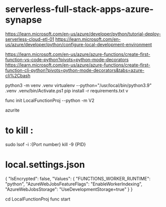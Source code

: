# serverless-full-stack-apps-azure-synapse

https://learn.microsoft.com/en-us/azure/developer/python/tutorial-deploy-serverless-cloud-etl-01
https://learn.microsoft.com/en-us/azure/developer/python/configure-local-development-environment

https://learn.microsoft.com/en-us/azure/azure-functions/create-first-function-vs-code-python?pivots=python-mode-decorators
https://learn.microsoft.com/en-us/azure/azure-functions/create-first-function-cli-python?pivots=python-mode-decorators&tabs=azure-cli%2Cbash

python3 -m venv .venv
virtualenv --python="/usr/local/bin/python3.9" .venv
.venv/bin/Activate.ps1
pip install -r requirements.txt                                                              v

func init LocalFunctionProj --python -m V2

azurite

# to kill : 
sudo lsof -i :{Port number}
kill -9 {PID}

# local.settings.json
{
  "IsEncrypted": false,
  "Values": {
    "FUNCTIONS_WORKER_RUNTIME": "python",
    "AzureWebJobsFeatureFlags": "EnableWorkerIndexing",
    "AzureWebJobsStorage": "UseDevelopmentStorage=true"
  }
}

cd LocalFunctionProj
func start